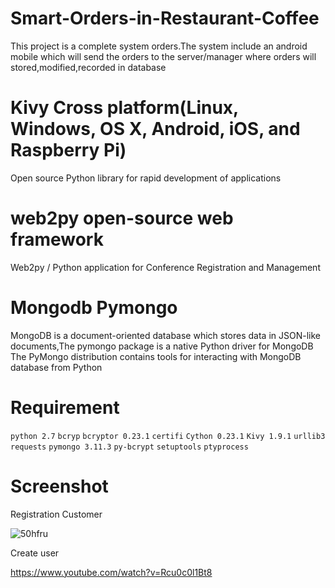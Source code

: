 # Smart-Orders-in-Restaurant-Coffee
Τhis project is a complete system orders.The system include an android mobile which will send the orders to the server/manager  where orders will stored,modified,recorded in database

# Kivy Cross platform(Linux, Windows, OS X, Android, iOS, and Raspberry Pi)
Open source Python library for rapid development of applications

# web2py open-source web framework 
Web2py / Python application for Conference Registration and Management

# Mongodb Pymongo
MongoDB is a document-oriented database which stores data in JSON-like documents,The pymongo package is a native Python driver for MongoDB
The PyMongo distribution contains tools for interacting with MongoDB database from Python

# Requirement
  
  `python 2.7` `bcryp` `bcryptor 0.23.1` `certifi` `Cython 0.23.1`
  `Kivy 1.9.1` `urllib3` `requests` `pymongo 3.11.3`
  `py-bcrypt` `setuptools` `ptyprocess`

# Screenshot
Registration Customer

![50hfru](https://user-images.githubusercontent.com/80073685/110101934-d79a6980-7dac-11eb-9c91-0559fd976852.gif)


Create user


https://www.youtube.com/watch?v=Rcu0c0l1Bt8







